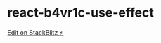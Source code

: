 # react-b4vr1c-use-effect

[Edit on StackBlitz ⚡️](https://stackblitz.com/edit/react-b4vr1c-use-effect)